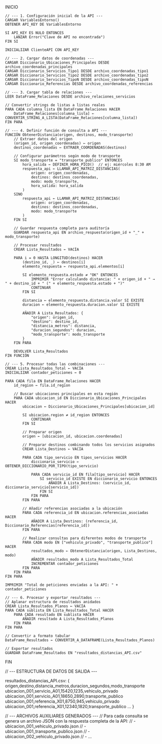 INICIO

    // --- 1. Configuración inicial de la API ---
    CARGAR VariablesEntorno()
    OBTENER API_KEY DE VariablesEntorno
    
    SI API_KEY ES NULO ENTONCES
        LANZAR Error("Clave de API no encontrada")
    FIN SI
    
    INICIALIZAR ClienteAPI CON API_KEY

    // --- 2. Cargar datos de coordenadas ---
    CARGAR Diccionario_Ubicaciones_Principales DESDE archivo_coordenadas_principales
    CARGAR Diccionario_Servicios_Tipo1 DESDE archivo_coordenadas_tipo1
    CARGAR Diccionario_Servicios_Tipo2 DESDE archivo_coordenadas_tipo2
    CARGAR Diccionario_Servicios_TipoN DESDE archivo_coordenadas_tipoN
    CARGAR Diccionario_Referencias DESDE archivo_coordenadas_referencias

    // --- 3. Cargar tabla de relaciones ---
    LEER DataFrame_Relaciones DESDE archivo_relaciones_servicios
    
    // Convertir strings de listas a listas reales
    PARA CADA columna_lista EN DataFrame_Relaciones HACER
        DataFrame_Relaciones[columna_lista] ← CONVERTIR_STRING_A_LISTA(DataFrame_Relaciones[columna_lista])
    FIN PARA

    // --- 4. Definir función de consulta a API ---
    FUNCIÓN ObtenerDistancia(origen, destinos, modo_transporte)
        // Extraer datos del origen
        (origen_id, origen_coordenadas) ← origen
        destinos_coordenadas ← EXTRAER_COORDENADAS(destinos)
        
        // Configurar parámetros según modo de transporte
        SI modo_transporte = "transporte_publico" ENTONCES
            hora_salida ← DEFINIR_HORA_PICO()  // ej: miércoles 8:30 AM
            respuesta_api ← LLAMAR_API_MATRIZ_DISTANCIAS(
                origen: origen_coordenadas,
                destinos: destinos_coordenadas,
                modo: modo_transporte,
                hora_salida: hora_salida
            )
        SINO
            respuesta_api ← LLAMAR_API_MATRIZ_DISTANCIAS(
                origen: origen_coordenadas,
                destinos: destinos_coordenadas,
                modo: modo_transporte
            )
        FIN SI
        
        // Guardar respuesta completa para auditoría
        GUARDAR respuesta_api EN archivo_respuesta(origen_id + "_" + modo_transporte)
        
        // Procesar resultados
        CREAR Lista_Resultados ← VACÍA
        
        PARA i = 0 HASTA LONGITUD(destinos) HACER
            (destino_id, _) ← destinos[i]
            elemento_respuesta ← respuesta_api.elementos[i]
            
            SI elemento_respuesta.estado ≠ "OK" ENTONCES
                IMPRIMIR "Error calculando distancia: " + origen_id + " → " + destino_id + " (" + elemento_respuesta.estado + ")"
                CONTINUAR
            FIN SI
            
            distancia ← elemento_respuesta.distancia.valor SI EXISTE
            duracion ← elemento_respuesta.duracion.valor SI EXISTE
            
            AÑADIR A Lista_Resultados: {
                "origen": origen_id,
                "destino": destino_id,
                "distancia_metros": distancia,
                "duracion_segundos": duracion,
                "modo_transporte": modo_transporte
            }
        FIN PARA
        
        DEVOLVER Lista_Resultados
    FIN FUNCIÓN

    // --- 5. Procesar todas las combinaciones ---
    CREAR Lista_Resultados_Total ← VACÍA
    INICIALIZAR contador_peticiones ← 0
    
    PARA CADA fila EN DataFrame_Relaciones HACER
        id_region ← fila.id_region
        
        // Buscar ubicaciones principales en esta región
        PARA CADA ubicacion_id EN Diccionario_Ubicaciones_Principales HACER
            ubicacion ← Diccionario_Ubicaciones_Principales[ubicacion_id]
            
            SI ubicacion.region ≠ id_region ENTONCES
                CONTINUAR
            FIN SI
            
            // Preparar origen
            origen ← [ubicacion_id, ubicacion.coordenadas]
            
            // Preparar destinos combinando todos los servicios asignados
            CREAR Lista_Destinos ← VACÍA
            
            PARA CADA tipo_servicio EN tipos_servicios HACER
                diccionario_servicio ← OBTENER_DICCIONARIO_POR_TIPO(tipo_servicio)
                
                PARA CADA servicio_id EN fila[tipo_servicio] HACER
                    SI servicio_id EXISTE EN diccionario_servicio ENTONCES
                        AÑADIR A Lista_Destinos: (servicio_id, diccionario_servicio[servicio_id])
                    FIN SI
                FIN PARA
            FIN PARA
            
            // Añadir referencias asociadas a la ubicación
            PARA CADA referencia_id EN ubicacion.referencias_asociadas HACER
                AÑADIR A Lista_Destinos: (referencia_id, Diccionario_Referencias[referencia_id])
            FIN PARA
            
            // Realizar consultas para diferentes modos de transporte
            PARA CADA modo EN ["vehiculo_privado", "transporte_publico"] HACER
                resultados_modo ← ObtenerDistancia(origen, Lista_Destinos, modo)
                AÑADIR resultados_modo A Lista_Resultados_Total
                INCREMENTAR contador_peticiones
            FIN PARA
        FIN PARA
    FIN PARA
    
    IMPRIMIR "Total de peticiones enviadas a la API: " + contador_peticiones

    // --- 6. Procesar y exportar resultados ---
    // Aplanar estructura de resultados anidados
    CREAR Lista_Resultados_Planos ← VACÍA
    PARA CADA sublista EN Lista_Resultados_Total HACER
        PARA CADA resultado EN sublista HACER
            AÑADIR resultado A Lista_Resultados_Planos
        FIN PARA
    FIN PARA
    
    // Convertir a formato tabular
    DataFrame_Resultados ← CONVERTIR_A_DATAFRAME(Lista_Resultados_Planos)
    
    // Exportar resultados
    GUARDAR DataFrame_Resultados EN "resultados_distancias_API.csv"
    

FIN

// --- ESTRUCTURA DE DATOS DE SALIDA ---

resultados_distancias_API.csv:
{
    origen,destino,distancia_metros,duracion_segundos,modo_transporte
    ubicacion_001,servicio_A01,15420,1235,vehiculo_privado
    ubicacion_001,servicio_A01,18650,2890,transporte_publico
    ubicacion_001,referencia_X01,8750,945,vehiculo_privado
    ubicacion_001,referencia_X01,12340,1820,transporte_publico
    ...
}

// --- ARCHIVOS AUXILIARES GENERADOS ---
// Para cada consulta se genera un archivo JSON con la respuesta completa de la API:
// - ubicacion_001_vehiculo_privado.json
// - ubicacion_001_transporte_publico.json
// - ubicacion_002_vehiculo_privado.json
// - ...